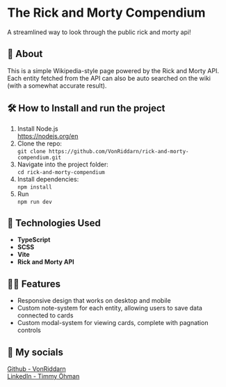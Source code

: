 # The Rick and Morty Compendium
A streamlined way to look through the public rick and morty api!  

## 📖 About
This is a simple Wikipedia-style page powered by the Rick and Morty API.  
Each entity fetched from the API can also be auto searched on the wiki (with a somewhat accurate result).   

## 🛠 How to Install and run the project
1. Install Node.js  
	https://nodejs.org/en
2. Clone the repo:  
	```git clone https://github.com/VonRiddarn/rick-and-morty-compendium.git```
3. Navigate into the project folder:  
	```cd rick-and-morty-compendium```
4. Install dependencies:  
	```npm install```
5. Run  
	```npm run dev```

## 🔧 Technologies Used
* **TypeScript**
* **SCSS**
* **Vite**
* **Rick and Morty API**

## 🥩🥔 Features
* Responsive design that works on desktop and mobile
* Custom note-system for each entity, allowing users to save data connected to cards
* Custom modal-system for viewing cards, complete with pagnation controls

## 🔗 My socials
[Github - VonRiddarn](https://github.com/VonRiddarn)  
[LinkedIn - Timmy Öhman](https://www.linkedin.com/in/timmyohman/)  
